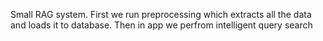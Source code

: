 Small RAG system.
First we run preprocessing which extracts all the data and loads it to database.
Then in app we perfrom intelligent query search
